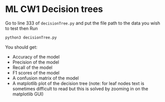 # ML CW1 Decision trees

Go to line 333 of `decisionTree.py`  and put the file path to the data you wish to test then Run

 

```bash
python3 decisionTree.py
```

You should get:

- Accuracy of the model
- Precision of the model
- Recall of the model
- F1 scores of the model
- A confusion matrix of the model
- A matplotlib plot of the decision tree (note: for leaf nodes text is sometimes difficult to read but this is solved by zooming in on the matplotlib GUI)
